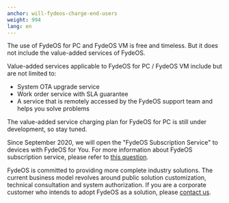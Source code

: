 ```yaml
---
anchor: will-fydeos-charge-end-users
weight: 994
lang: en
---
```

The use of FydeOS for PC and FydeOS VM is free and timeless. But it does not include the value-added services of FydeOS.

Value-added services applicable to FydeOS for PC / FydeOS VM include but are not limited to:
  - System OTA upgrade service
  - Work order service with SLA guarantee
  - A service that is remotely accessed by the FydeOS support team and helps you solve problems

The value-added service charging plan for FydeOS for PC is still under development, so stay tuned.
 
Since September 2020, we will open the "FydeOS Subscription Service" to devices with FydeOS for You. For more information about FydeOS subscription service, please refer to [this question](https://faq.fydeos.com/en/#what-is-fydeos-subscription-what-are-the-benefits).

FydeOS is committed to providing more complete industry solutions. The current business model revolves around public solution customization, technical consultation and system authorization. If you are a corporate customer who intends to adopt FydeOS as a solution, please [contact us](mailto:hi@fydeos.io).